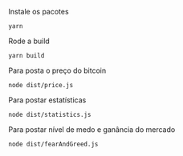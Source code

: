Instale os pacotes

    yarn
Rode a build

    yarn build
Para posta o preço do bitcoin

    node dist/price.js
Para postar estatísticas

    node dist/statistics.js
Para postar nível de medo e ganância do mercado

    node dist/fearAndGreed.js